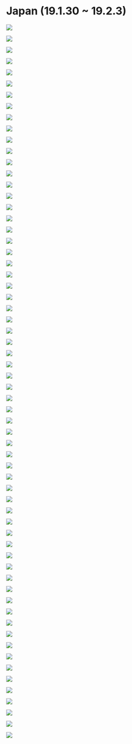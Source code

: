 # Japan \(19.1.30 ~ 19.2.3\)

![](../../../.gitbook/assets/modified_no_4.jpg)

![](../../../.gitbook/assets/modified_no_2.jpg)

![](../../../.gitbook/assets/modified_no_1.jpg)

![](../../../.gitbook/assets/img_4775-3.jpg)

![](../../../.gitbook/assets/img_5088-52.jpg)

![](../../../.gitbook/assets/to_modify_no_5-2.jpg)

![](../../../.gitbook/assets/img_4975-35.jpg)

![](../../../.gitbook/assets/img_4820-11.jpg)

![](../../../.gitbook/assets/img_4829-13.jpg)

![](../../../.gitbook/assets/to_modify_no_3-1.jpg)

![](../../../.gitbook/assets/img_4826-12.jpg)

![](../../../.gitbook/assets/img_5191-59.jpg)

![](../../../.gitbook/assets/img_4835-15.jpg)

![](../../../.gitbook/assets/img_5190-58.jpg)

![](../../../.gitbook/assets/img_5041-48.jpg)

![](../../../.gitbook/assets/img_4943-24.jpg)

![](../../../.gitbook/assets/img_4776-4.jpg)

![](../../../.gitbook/assets/img_4814-8.jpg)

![](../../../.gitbook/assets/img_5001-37.jpg)

![](../../../.gitbook/assets/img_5186-57.jpg)

![](../../../.gitbook/assets/img_4914-16.jpg)

![](../../../.gitbook/assets/img_5052-49.jpg)

![](../../../.gitbook/assets/img_4947-25.jpg)

![](../../../.gitbook/assets/img_5006-40.jpg)

![](../../../.gitbook/assets/img_5039-47.jpg)

![](../../../.gitbook/assets/img_5239-61.jpg)

![](../../../.gitbook/assets/img_5023-45.jpg)

![](../../../.gitbook/assets/img_4816-10.jpg)

![](../../../.gitbook/assets/img_5179-55.jpg)

![](../../../.gitbook/assets/img_5212-60.jpg)

![](../../../.gitbook/assets/img_5002-38.jpg)

![](../../../.gitbook/assets/img_5077-50.jpg)

![](../../../.gitbook/assets/img_4813-7.jpg)

![](../../../.gitbook/assets/img_4972-33.jpg)

![](../../../.gitbook/assets/img_4803-6.jpg)

![](../../../.gitbook/assets/img_5240-62.jpg)

![](../../../.gitbook/assets/img_4915-17.jpg)

![](../../../.gitbook/assets/img_4833-14.jpg)

![](../../../.gitbook/assets/img_5081-51.jpg)

![](../../../.gitbook/assets/img_5013-41.jpg)

![](../../../.gitbook/assets/img_5015-43.jpg)

![](../../../.gitbook/assets/img_4928-20.jpg)

![](../../../.gitbook/assets/img_4815-9.jpg)

![](../../../.gitbook/assets/japan-2.jpg)

![](../../../.gitbook/assets/img_4962-29.jpg)

![](../../../.gitbook/assets/img_5017-44.jpg)

![](../../../.gitbook/assets/img_5259-64.jpg)

![](../../../.gitbook/assets/img_4948-26.jpg)

![](../../../.gitbook/assets/img_4948-26.jpg)

![](../../../.gitbook/assets/img_5014-42.jpg)

![](../../../.gitbook/assets/img_4964-30.jpg)

![](../../../.gitbook/assets/img_4925-18.jpg)

![](../../../.gitbook/assets/img_4926-19.jpg)

![](../../../.gitbook/assets/img_4929-21.jpg)

![](../../../.gitbook/assets/img_5247-63.jpg)

![](../../../.gitbook/assets/img_5092-53.jpg)

![](../../../.gitbook/assets/img_4800-5.jpg)

![](../../../.gitbook/assets/img_4970-32.jpg)

![](../../../.gitbook/assets/img_4976-36.jpg)

![](../../../.gitbook/assets/img_4967-31.jpg)

![](../../../.gitbook/assets/img_5004-39.jpg)

![](../../../.gitbook/assets/img_4937-22.jpg)

![](../../../.gitbook/assets/japan-1.jpg)

![](../../../.gitbook/assets/img_5094-54.jpg)

